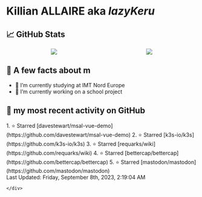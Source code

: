 <body>
    <div class="header">
        <h1><b>Killian ALLAIRE</b> aka <i>lazyKeru</i></h1>
    </div>
    <div class="body">
        <div>
            <h2>📈 GitHub Stats</h2>
            <div style="display: flex; align-items: flex-start; justify-content:space-around;">
                <img src="https://github-readme-stats.vercel.app/api?username=LazyKeru&theme=graywhite&show_icons=true" />
                <img src="https://github-readme-stats.vercel.app/api/top-langs/?username=LazyKeru" />
            </div>
        </div>
        <div>
            <h2>📣 A few facts about m</h2>
            <ul>
                <li>🌱 I’m currently studying at IMT Nord Europe</li>
                <li>🔭 I’m currently working on a school project</li>
            </ul>
        </div>
        <div>
            <h2>🌱 my most recent activity on GitHub</h2>
            <div>
                <!--RECENT_ACTIVITY:start-->
1. ⭐ Starred [davestewart/msal-vue-demo](https://github.com/davestewart/msal-vue-demo)
2. ⭐ Starred [k3s-io/k3s](https://github.com/k3s-io/k3s)
3. ⭐ Starred [requarks/wiki](https://github.com/requarks/wiki)
4. ⭐ Starred [bettercap/bettercap](https://github.com/bettercap/bettercap)
5. ⭐ Starred [mastodon/mastodon](https://github.com/mastodon/mastodon)
                <!--RECENT_ACTIVITY:end-->
            </div>
            <div>
                <!--RECENT_ACTIVITY:last_update-->
Last Updated: Friday, September 8th, 2023, 2:19:04 AM
                <!--RECENT_ACTIVITY:last_update_end-->
            </div>
        </div>
    </div>
    <div class="footer">

    </div>
</body>

<!--
**LazyKeru/LazyKeru** is a ✨ _special_ ✨ repository because its `README.md` (this file) appears on your GitHub profile.

Here are some ideas to get you started:

- 🔭 I’m currently working on ...
- 🌱 I’m currently learning ...
- 👯 I’m looking to collaborate on ...
- 🤔 I’m looking for help with ...
- 💬 Ask me about ...
- 📫 How to reach me: ...
- 😄 Pronouns: ...
- ⚡ Fun fact: ...
-->